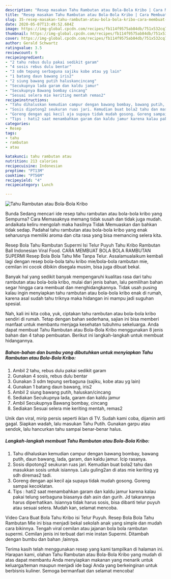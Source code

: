 ```yaml
---
description: "Resep masakan Tahu Rambutan atau Bola-Bola Kribo | Cara Membuat Tahu Rambutan atau Bola-Bola Kribo Yang Mudah Dan Praktis"
title: "Resep masakan Tahu Rambutan atau Bola-Bola Kribo | Cara Membuat Tahu Rambutan atau Bola-Bola Kribo Yang Mudah Dan Praktis"
slug: 35-resep-masakan-tahu-rambutan-atau-bola-bola-kribo-cara-membuat-tahu-rambutan-atau-bola-bola-kribo-yang-mudah-dan-praktis
date: 2020-05-07T13:49:52.604Z
image: https://img-global.cpcdn.com/recipes/fb114f9575ab84db/751x532cq70/tahu-rambutan-atau-bola-bola-kribo-foto-resep-utama.jpg
thumbnail: https://img-global.cpcdn.com/recipes/fb114f9575ab84db/751x532cq70/tahu-rambutan-atau-bola-bola-kribo-foto-resep-utama.jpg
cover: https://img-global.cpcdn.com/recipes/fb114f9575ab84db/751x532cq70/tahu-rambutan-atau-bola-bola-kribo-foto-resep-utama.jpg
author: Gerald Schwartz
ratingvalue: 3.5
reviewcount: 9
recipeingredient:
- "2 tahu rebus dulu pakai sedikit garam"
- "4 sosis rebus dulu bentar"
- "3 sdm tepung serbaguna sajiku kobe atau yg lain"
- "1 batang daun bawang iris2"
- "2 siung bawang putih haluskancincang"
- "Secukupnya lada garam dan kaldu jamur"
- "Secukupnya Bawang bombay cincang"
- "Sesuai selera mie keriting mentah remas2"
recipeinstructions:
- "Tahu dihaluskan kemudian campur dengan bawang bombay, bawang putih, daun bawang, lada, garam, dan kaldu jamur. Icip rasanya."
- "Sosis dipotong2 seukuran ruas jari. Kemudian buat bola2 tahu dan masukkan sosis untuk isiannya. Lalu guling2an di atas mie keriting yg sdh diremas2 tadi."
- "Goreng dengan api kecil aja supaya tidak mudah gosong. Goreng sampai kecoklatan."
- "Tips : hati2 saat menambahkan garam dan kaldu jamur karena kalau pakai telung serbaguna biasanya dah asin dan gurih. Jd takarannya harus diperhatikan. Isiannya tidak harus sosis, bisa dibanti telur puyuh atau sesuai selera. Mudah kan, selamat mencoba."
categories:
- Resep
tags:
- tahu
- rambutan
- atau

katakunci: tahu rambutan atau 
nutrition: 213 calories
recipecuisine: Indonesian
preptime: "PT13M"
cooktime: "PT56M"
recipeyield: "4"
recipecategory: Lunch

---
```



![Tahu Rambutan atau Bola-Bola Kribo](https://img-global.cpcdn.com/recipes/fb114f9575ab84db/751x532cq70/tahu-rambutan-atau-bola-bola-kribo-foto-resep-utama.jpg)

Bunda Sedang mencari ide resep tahu rambutan atau bola-bola kribo yang Sempurna? Cara Memasaknya memang tidak susah dan tidak juga mudah. andaikata keliru mengolah maka hasilnya Tidak Memuaskan dan bahkan tidak sedap. Padahal tahu rambutan atau bola-bola kribo yang enak seharusnya memiliki aroma dan cita rasa yang bisa memancing selera kita.

Resep Bola Tahu Rambutan Supermi Isi Telur Puyuh Tahu Kribo Rambutan Ball Indonesian Viral Food. CARA MEMBUAT BOLA BOLA RAMBUTAN SUPERMI Resep Bola Bola Tahu Mie Tanpa Telur. Assalamualaikum kembali lagi dengan resep bola-bola tahu kribo mie/bola-bola rambutan mie, cemilan ini cocok dibikin disegala musim, bisa juga dibuat bekal.

Banyak hal yang sedikit banyak mempengaruhi kualitas rasa dari tahu rambutan atau bola-bola kribo, mulai dari jenis bahan, lalu pemilihan bahan segar hingga cara membuat dan menghidangkannya. Tidak usah pusing kalau ingin menyiapkan tahu rambutan atau bola-bola kribo enak di rumah, karena asal sudah tahu triknya maka hidangan ini mampu jadi suguhan spesial.


Nah, kali ini kita coba, yuk, ciptakan tahu rambutan atau bola-bola kribo sendiri di rumah. Tetap dengan bahan sederhana, sajian ini bisa memberi manfaat untuk membantu menjaga kesehatan tubuhmu sekeluarga. Anda dapat membuat Tahu Rambutan atau Bola-Bola Kribo menggunakan 8 jenis bahan dan 4 tahap pembuatan. Berikut ini langkah-langkah untuk membuat hidangannya.

<!--inarticleads1-->

##### Bahan-bahan dan bumbu yang dibutuhkan untuk menyiapkan Tahu Rambutan atau Bola-Bola Kribo:

1. Ambil 2 tahu, rebus dulu pakai sedikit garam
1. Gunakan 4 sosis, rebus dulu bentar
1. Gunakan 3 sdm tepung serbaguna (sajiku, kobe atau yg lain)
1. Gunakan 1 batang daun bawang, iris2
1. Ambil 2 siung bawang putih, haluskan/cincang
1. Sediakan Secukupnya lada, garam dan kaldu jamur
1. Ambil Secukupnya Bawang bombay, cincang
1. Sediakan Sesuai selera mie keriting mentah, remas2


Unik dan viral, mirip persis seperti iklan di TV. Sudah kami coba, dijamin anti gagal. Siapkan wadah, lalu masukan Tahu Putih. Gunakan garpu atau sendok, lalu hancurkan tahu sampai benar-benar halus. 

<!--inarticleads2-->

##### Langkah-langkah membuat Tahu Rambutan atau Bola-Bola Kribo:

1. Tahu dihaluskan kemudian campur dengan bawang bombay, bawang putih, daun bawang, lada, garam, dan kaldu jamur. Icip rasanya.
1. Sosis dipotong2 seukuran ruas jari. Kemudian buat bola2 tahu dan masukkan sosis untuk isiannya. Lalu guling2an di atas mie keriting yg sdh diremas2 tadi.
1. Goreng dengan api kecil aja supaya tidak mudah gosong. Goreng sampai kecoklatan.
1. Tips : hati2 saat menambahkan garam dan kaldu jamur karena kalau pakai telung serbaguna biasanya dah asin dan gurih. Jd takarannya harus diperhatikan. Isiannya tidak harus sosis, bisa dibanti telur puyuh atau sesuai selera. Mudah kan, selamat mencoba.


Video Cara Buat Bola Tahu Kribo isi Telur Puyuh. Resep Bola Bola Tahu Rambutan Mie ini bisa menjadi bekal sekolah anak yang simple dan mudah cara bikinnya. Tengah viral cemilan atau jajanan bola bola rambutan supermi. Cemilan jenis ini terbuat dari mie instan Supermi. Ditambah dengan bumbu dan bahan ;lainnya. 

Terima kasih telah menggunakan resep yang kami tampilkan di halaman ini. Harapan kami, olahan Tahu Rambutan atau Bola-Bola Kribo yang mudah di atas dapat membantu Anda menyiapkan makanan yang menarik untuk keluarga/teman maupun menjadi ide bagi Anda yang berkeinginan untuk berbisnis kuliner. Semoga bermanfaat dan selamat mencoba!
